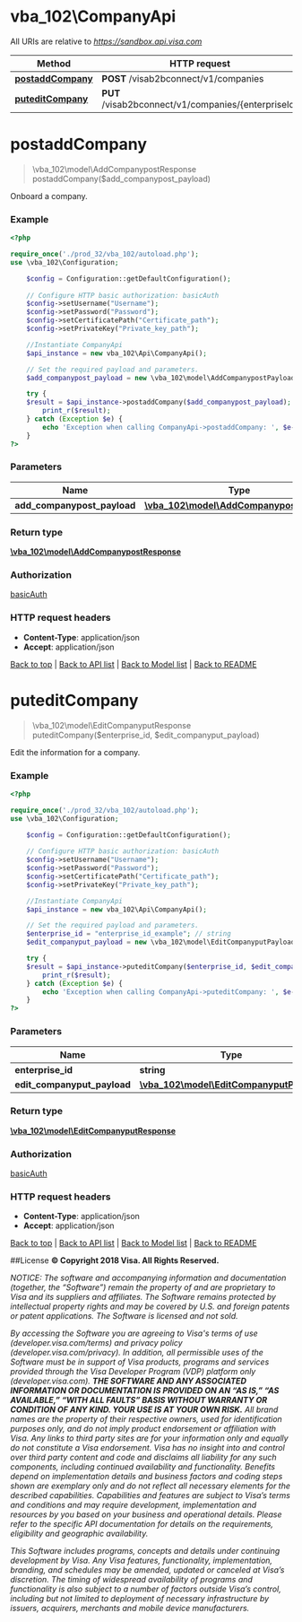# vba_102\CompanyApi

All URIs are relative to *https://sandbox.api.visa.com*

Method | HTTP request | Description
------------- | ------------- | -------------
[**postaddCompany**](CompanyApi.md#postaddCompany) | **POST** /visab2bconnect/v1/companies | 
[**puteditCompany**](CompanyApi.md#puteditCompany) | **PUT** /visab2bconnect/v1/companies/{enterpriseId} | 


# **postaddCompany**
> \vba_102\model\AddCompanypostResponse postaddCompany($add_companypost_payload)



Onboard a company.

### Example
```php
<?php

require_once('./prod_32/vba_102/autoload.php');
use \vba_102\Configuration;

    $config = Configuration::getDefaultConfiguration();
    
    // Configure HTTP basic authorization: basicAuth
    $config->setUsername("Username");
    $config->setPassword("Password");
    $config->setCertificatePath("Certificate_path");
    $config->setPrivateKey("Private_key_path");

    //Instantiate CompanyApi
    $api_instance = new vba_102\Api\CompanyApi();

    // Set the required payload and parameters.
    $add_companypost_payload = new \vba_102\model\AddCompanypostPayload(); // \vba_102\model\AddCompanypostPayload

    try {
    $result = $api_instance->postaddCompany($add_companypost_payload);
        print_r($result);
    } catch (Exception $e) {
        echo 'Exception when calling CompanyApi->postaddCompany: ', $e->getMessage(), PHP_EOL;
    }
?>
```

### Parameters

Name | Type | Description  | Notes
------------- | ------------- | ------------- | -------------
 **add_companypost_payload** | [**\vba_102\model\AddCompanypostPayload**](../Model/\vba_102\model\AddCompanypostPayload.md)|  |

### Return type

[**\vba_102\model\AddCompanypostResponse**](../Model/AddCompanypostResponse.md)

### Authorization

[basicAuth](../../README.md#basicAuth)

### HTTP request headers

 - **Content-Type**: application/json
 - **Accept**: application/json

[Back to top](#)   |   [Back to API list](../../README.md#documentation-for-api-endpoints)   |   [Back to Model list](../../README.md#documentation-for-models)   |   [Back to README](../../README.md)

# **puteditCompany**
> \vba_102\model\EditCompanyputResponse puteditCompany($enterprise_id, $edit_companyput_payload)



Edit the information for a company.

### Example
```php
<?php

require_once('./prod_32/vba_102/autoload.php');
use \vba_102\Configuration;

    $config = Configuration::getDefaultConfiguration();
    
    // Configure HTTP basic authorization: basicAuth
    $config->setUsername("Username");
    $config->setPassword("Password");
    $config->setCertificatePath("Certificate_path");
    $config->setPrivateKey("Private_key_path");

    //Instantiate CompanyApi
    $api_instance = new vba_102\Api\CompanyApi();

    // Set the required payload and parameters.
    $enterprise_id = "enterprise_id_example"; // string
    $edit_companyput_payload = new \vba_102\model\EditCompanyputPayload(); // \vba_102\model\EditCompanyputPayload

    try {
    $result = $api_instance->puteditCompany($enterprise_id, $edit_companyput_payload);
        print_r($result);
    } catch (Exception $e) {
        echo 'Exception when calling CompanyApi->puteditCompany: ', $e->getMessage(), PHP_EOL;
    }
?>
```

### Parameters

Name | Type | Description  | Notes
------------- | ------------- | ------------- | -------------
 **enterprise_id** | **string**|  |
 **edit_companyput_payload** | [**\vba_102\model\EditCompanyputPayload**](../Model/\vba_102\model\EditCompanyputPayload.md)|  |

### Return type

[**\vba_102\model\EditCompanyputResponse**](../Model/EditCompanyputResponse.md)

### Authorization

[basicAuth](../../README.md#basicAuth)

### HTTP request headers

 - **Content-Type**: application/json
 - **Accept**: application/json

[Back to top](#)   |   [Back to API list](../../README.md#documentation-for-api-endpoints)   |   [Back to Model list](../../README.md#documentation-for-models)   |   [Back to README](../../README.md)


##License
**© Copyright 2018 Visa. All Rights Reserved.**

*NOTICE: The software and accompanying information and documentation (together, the “Software”) remain the property of
and are proprietary to Visa and its suppliers and affiliates. The Software remains protected by intellectual property
rights and may be covered by U.S. and foreign patents or patent applications. The Software is licensed and not sold.*

*By accessing the Software you are agreeing to Visa's terms of use (developer.visa.com/terms) and privacy policy (developer.visa.com/privacy).
In addition, all permissible uses of the Software must be in support of Visa products, programs and services provided
through the Visa Developer Program (VDP) platform only (developer.visa.com). **THE SOFTWARE AND ANY ASSOCIATED
INFORMATION OR DOCUMENTATION IS PROVIDED ON AN “AS IS,” “AS AVAILABLE,” “WITH ALL FAULTS” BASIS WITHOUT WARRANTY OR
CONDITION OF ANY KIND. YOUR USE IS AT YOUR OWN RISK.** All brand names are the property of their respective owners, used for identification purposes only, and do not imply
product endorsement or affiliation with Visa. Any links to third party sites are for your information only and equally
do not constitute a Visa endorsement. Visa has no insight into and control over third party content and code and disclaims
all liability for any such components, including continued availability and functionality. Benefits depend on implementation
details and business factors and coding steps shown are exemplary only and do not reflect all necessary elements for the
described capabilities. Capabilities and features are subject to Visa’s terms and conditions and may require development,
implementation and resources by you based on your business and operational details. Please refer to the specific
API documentation for details on the requirements, eligibility and geographic availability.*

*This Software includes programs, concepts and details under continuing development by Visa. Any Visa features,
functionality, implementation, branding, and schedules may be amended, updated or canceled at Visa’s discretion.
The timing of widespread availability of programs and functionality is also subject to a number of factors outside Visa’s control,
including but not limited to deployment of necessary infrastructure by issuers, acquirers, merchants and mobile device manufacturers.*